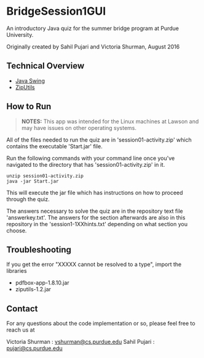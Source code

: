 # BridgeSession1GUI
An introductory Java quiz for the summer bridge program at Purdue University.

Originally created by Sahil Pujari and Victoria Shurman, August 2016

## Technical Overview
* [Java Swing](https://docs.oracle.com/javase/7/docs/api/javax/swing/package-summary.html)
* [ZipUtils](https://bitbucket.org/matulic/ziputils/overview)


## How to Run

> **NOTES:** This app was intended for the Linux machines at Lawson and
may have issues on other operating systems.

All of the files needed to run the quiz are in
'session01-activity.zip' which contains the executable 'Start.jar' file.

Run the following commands with your command line once you've navigated
to the directory that has 'session01-activity.zip' in it.

```
unzip session01-activity.zip
java -jar Start.jar
```

This will execute the jar file which has instructions on how to proceed through
the quiz.

The answers necessary to solve the quiz are in the repository text file
'answerkey.txt'. The answers for the section afterwards are also in this
repository in the 'session1-1XXhints.txt' depending on what section you choose.

## Troubleshooting
If you get the error "XXXXX cannot be resolved to a type", import the libraries
 - pdfbox-app-1.8.10.jar
 - ziputils-1.2.jar

## Contact
For any questions about the code implementation or so, please feel free to reach us at

  Victoria Shurman : vshurman@cs.purdue.edu
  Sahil Pujari : pujari@cs.purdue.edu
